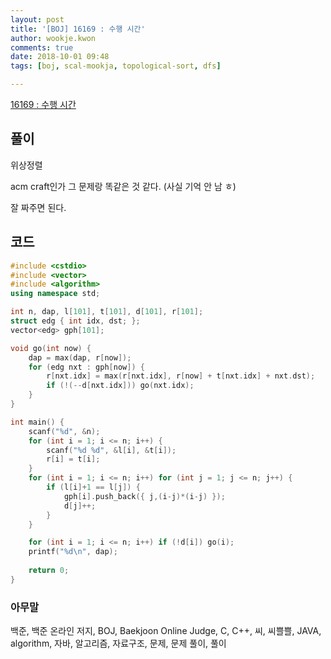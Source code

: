```yaml
---
layout: post
title: '[BOJ] 16169 : 수행 시간'
author: wookje.kwon
comments: true
date: 2018-10-01 09:48
tags: [boj, scal-mookja, topological-sort, dfs]

---
```


[16169 : 수행 시간](https://www.acmicpc.net/problem/16169)  

## 풀이

위상정렬

acm craft인가 그 문제랑 똑같은 것 같다. (사실 기억 안 남 ㅎ)

잘 짜주면 된다.

## 코드

```cpp
#include <cstdio>
#include <vector>
#include <algorithm>
using namespace std;

int n, dap, l[101], t[101], d[101], r[101];
struct edg { int idx, dst; };
vector<edg> gph[101];

void go(int now) {
    dap = max(dap, r[now]);
    for (edg nxt : gph[now]) {
        r[nxt.idx] = max(r[nxt.idx], r[now] + t[nxt.idx] + nxt.dst);
        if (!(--d[nxt.idx])) go(nxt.idx);
    }
}

int main() {
    scanf("%d", &n);
    for (int i = 1; i <= n; i++) {
        scanf("%d %d", &l[i], &t[i]);
        r[i] = t[i];
    }
    for (int i = 1; i <= n; i++) for (int j = 1; j <= n; j++) {
        if (l[i]+1 == l[j]) {
            gph[i].push_back({ j,(i-j)*(i-j) });
            d[j]++;
        }
    }

    for (int i = 1; i <= n; i++) if (!d[i]) go(i);
    printf("%d\n", dap);
    
    return 0;
}
```  

### 아무말  
백준, 백준 온라인 저지, BOJ, Baekjoon Online Judge, C, C++, 씨, 씨쁠쁠, JAVA, algorithm, 자바, 알고리즘, 자료구조, 문제, 문제 풀이, 풀이
